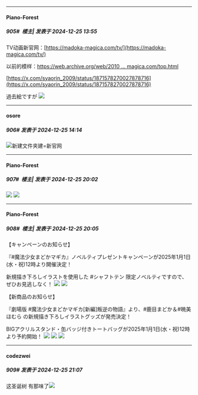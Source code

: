 ﻿
*****

####  Piano-Forest  
##### 905#         楼主| 发表于 2024-12-25 13:55

TV动画新官网：[https://madoka-magica.com/tv/](https://madoka-magica.com/tv/)

以前的模样：[https://web.archive.org/web/2010 ... magica.com/top.html](https://web.archive.org/web/20101207040619/http://www.madoka-magica.com/top.html)

[https://x.com/syaorin_2009/status/1871578270027878716](https://x.com/syaorin_2009/status/1871578270027878716)

過去絵ですが
<img src="https://p.sda1.dev/20/df4969282337e079f61d2d9f5756c86c/20241225_135457.jpg" referrerpolicy="no-referrer">


*****

####  osore  
##### 906#       发表于 2024-12-25 14:14

<img src="https://static.saraba1st.com/image/smiley/face2017/067.png" referrerpolicy="no-referrer">新建文件夹建=新官网


*****

####  Piano-Forest  
##### 907#         楼主| 发表于 2024-12-25 20:02

<img src="https://p.sda1.dev/21/f4e7c8625ba46787090729323af836e3/20241225_180817.jpg" referrerpolicy="no-referrer">
<img src="https://p.sda1.dev/21/487f0a652c9ff2239484429724a21016/20241225_180819.jpg" referrerpolicy="no-referrer">


*****

####  Piano-Forest  
##### 908#         楼主| 发表于 2024-12-25 20:05

【キャンペーンのお知らせ】

『#魔法少女まどかマギカ』ノベルティプレゼントキャンペーンが2025年1月1日(水・祝)12時より開催決定！

新規描き下ろしイラストを使用した #シャフトテン 限定ノベルティですので、ぜひお見逃しなく！
<img src="https://p.sda1.dev/21/c042273f947d9e81dc66662ead8be8d5/10002.png" referrerpolicy="no-referrer">
<img src="https://p.sda1.dev/21/1e09d19adf29b6368d7f895df4e989c6/10001.gif" referrerpolicy="no-referrer">

【新商品のお知らせ】

『劇場版 #魔法少女まどかマギカ[新編]叛逆の物語』より、#鹿目まどか＆#暁美ほむら の新規描き下ろしイラストグッズが発売決定！

BIGアクリルスタンド・缶バッジ付きトートバッグが2025年1月1日(水・祝)12時より予約開始！
<img src="https://p.sda1.dev/21/0cab9c0d6549acc2a3ce633fc1e9830b/20241225_200124.jpg" referrerpolicy="no-referrer">
<img src="https://p.sda1.dev/21/57922ee72488f53e4b06d63fa82cdf4b/20241225_200127.jpg" referrerpolicy="no-referrer">
<img src="https://p.sda1.dev/21/548a00039d7774a12e9ceab9d8030876/20241225_200130.jpg" referrerpolicy="no-referrer">


*****

####  codezwei  
##### 909#       发表于 2024-12-25 21:07

这圣诞树 有那味了<img src="https://static.saraba1st.com/image/smiley/face2017/053.png" referrerpolicy="no-referrer">

